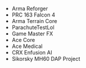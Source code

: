 - Arma Reforger
- PRC 163 Falcon 4
- Arma Terrain Core 
- ParachuteTestLol
- Game Master FX
- Ace Core 
- Ace Medical 
- CRX Enfusion AI
- Sikorsky MH60 DAP Project 